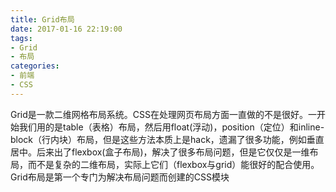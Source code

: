 ```yaml
---
title: Grid布局
date: 2017-01-16 22:19:00
tags: 
- Grid
- 布局
categories:
- 前端
- CSS
---
```

Grid是一款二维网格布局系统。CSS在处理网页布局方面一直做的不是很好。一开始我们用的是table（表格）布局，然后用float(浮动)，position（定位）和inline-block（行内块）布局，但是这些方法本质上是hack，遗漏了很多功能，例如垂直居中。后来出了flexbox(盒子布局)，解决了很多布局问题，但是它仅仅是一维布局，而不是复杂的二维布局，实际上它们（flexbox与grid）能很好的配合使用。Grid布局是第一个专门为解决布局问题而创建的CSS模块
